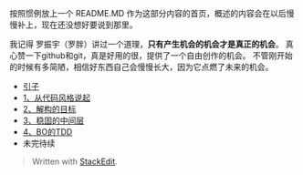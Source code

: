 
按照惯例放上一个 README.MD 作为这部分内容的首页，概述的内容会在以后慢慢补上，现在还没想好要说到那里。

我记得 罗振宇（罗胖）讲过一个道理，**只有产生机会的机会才是真正的机会**。
真心赞一下github和git，真是好用的很，提供了一个自由创作的机会。
不管刚开始的时候有多简陋，相信好东西自己会慢慢长大，因为它点燃了未来的机会。

- [引子](引子.md)
- [1、从代码风格说起](1.从代码风格说起.md)
- [2、解构的目标](2.解构的目标.md)
- [3、稳固的中间层](3.稳固的中间层.md)
- [4、BO的TDD](4.BO的TDD.md)
- 未完待续

> Written with [StackEdit](https://stackedit.io/).